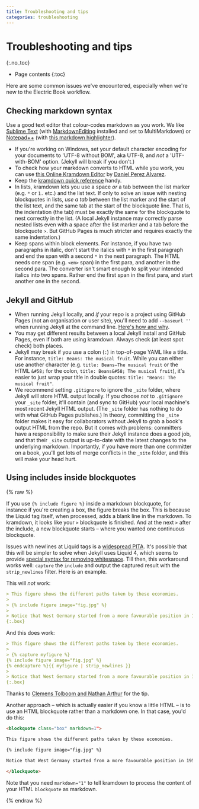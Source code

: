 ```yaml
---
title: Troubleshooting and tips
categories: troubleshooting
---
```


# Troubleshooting and tips
{:.no_toc}

* Page contents
{:toc}

Here are some common issues we've encountered, especially when we're new to the Electric Book workflow.

## Checking markdown syntax

Use a good text editor that colour-codes markdown as you work. We like [Sublime Text](https://www.sublimetext.com/) (with [MarkdownEditing](https://github.com/SublimeText-Markdown/MarkdownEditing) installed and set to MultiMarkdown) or [Notepad++](https://notepad-plus-plus.org/) (with [this markdown highlighter](https://github.com/Edditoria/markdown_npp_zenburn)).

*   If you're working on Windows, set your default character encoding for your documents to 'UTF-8 without BOM', aka UTF-8, and *not* a 'UTF-with-BOM' option. (Jekyll will break if you don't.)
*   To check how your markdown converts to HTML while you work, you can use [this Online Kramdown Editor](https://kramdown.herokuapp.com/) by [Daniel Perez Alvarez](https://github.com/unindented/online-kramdown-sinatra).
*   Keep the [kramdown quick reference](https://kramdown.gettalong.org/quickref.html) handy.
*   In lists, kramdown lets you use a space *or* a tab between the list marker (e.g. `*` or `1.` etc.) and the list text. If only to solve an issue with nesting blockquotes in lists, *use a tab* between the list marker and the start of the list text, and the same tab at the start of the blockquote line. That is, the indentation (the tab) must be exactly the same for the blockquote to nest correctly in the list. (A local Jekyll instance may correctly parse nested lists even with a space after the list marker and a tab before the blockquote `>`. But GitHub Pages is much stricter and requires exactly the same indentation.)
*   Keep spans within block elements. For instance, if you have two paragraphs in italic, don't start the italics with `*` in the first paragraph and end the span with a second `*` in the next paragraph. The HTML needs one span (e.g. `<em>` span) in the first para, and another in the second para. The converter isn't smart enough to split your intended italics into two spans. Rather end the first span in the first para, and start another one in the second.

## Jekyll and GitHub

*	When running Jekyll locally, and *if* your repo is a project using GitHub Pages (not an organisation or user site), you'll need to add `--baseurl ''` when running Jekyll at the command line. [Here's how and why](https://jekyllrb.com/docs/github-pages/#project-page-url-structure).
*	You may get different results between a local Jekyll install and GitHub Pages, even if both are using kramdown. Always check (at least spot check) both places.
*	Jekyll may break if you use a colon (`:`) in top-of-page YAML like a title. For instance, `title: Beans: The musical fruit`. While you can either use another character (e.g. `title: Beans—The musical fruit` or the HTML `&#58;` for the colon, `title: Beans&#58; The musical fruit`), it's easier to just wrap your title in double quotes: `title: "Beans: The musical fruit"`.
*	We recommend setting `.gitignore` to ignore the `_site` folder, where Jekyll will store HTML output locally. If you choose *not* to `.gitignore` your `_site` folder, it'll contain (and sync to GitHub) your local machine's most recent Jekyll HTML output. (The `_site` folder has nothing to do with what GitHub Pages publishes.) In theory, committing the `_site` folder makes it easy for collaborators without Jekyll to grab a book's output HTML from the repo. But it comes with problems: committers have a responsibility to make sure their Jekyll instance does a good job, and that their `_site` output is up-to-date with the latest changes to the underlying markdown. Importantly, if you have more than one committer on a book, you'll get lots of merge conflicts in the `_site` folder, and this will make your head hurt.

## Using includes inside blockquotes

{% raw %}

If you use `{% include figure %}` inside a markdown blockquote, for instance if you're creating a box, the figure breaks the box. This is because the Liquid tag itself, when processed, adds a blank line in the markdown. To kramdown, it looks like your `>` blockquote is finished. And at the next `>` after the include, a new blockquote starts – where you wanted one continuous blockquote.

Issues with newlines at Liquid tags is a [widespread PITA](https://github.com/Shopify/liquid/issues/216). It's possible that this will be simpler to solve when Jekyll uses Liquid 4, which seems to provide [special syntax for removing whitespace](https://help.shopify.com/themes/liquid/basics/whitespace). Till then, this workaround works well: `capture` the `include` and output the captured result with the `strip_newlines` filter. Here is an example.

This will *not* work:

``` md
> This figure shows the different paths taken by these economies. 
> 
> {% include figure image="fig.jpg" %}
> 
> Notice that West Germany started from a more favourable position in 1950 than East Germany. Yet in 1936, before the war began, the two parts of Germany had virtually identical living standards. 
{:.box}
```

And this does work:

``` md
> This figure shows the different paths taken by these economies. 
> 
> {% capture myfigure %}
{% include figure image="fig.jpg" %}
{% endcapture %}{{ myfigure | strip_newlines }}
> 
> Notice that West Germany started from a more favourable position in 1950 than East Germany. Yet in 1936, before the war began, the two parts of Germany had virtually identical living standards. 
{:.box}
```

Thanks to [Clemens Tolboom and Nathan Arthur](https://stackoverflow.com/a/25803493/1781075) for the tip.

Another approach – which is actually easier if you know a little HTML – is to use an HTML blockquote rather than a markdown one. In that case, you'd do this:

``` md
<blockquote class="box" markdown=1">

This figure shows the different paths taken by these economies. 

{% include figure image="fig.jpg" %}

Notice that West Germany started from a more favourable position in 1950 than East Germany. Yet in 1936, before the war began, the two parts of Germany had virtually identical living standards. 

</blockquote>
```

Note that you need `markdown="1"` to tell kramdown to process the content of your HTML `blockquote` as markdown.

{% endraw %}
